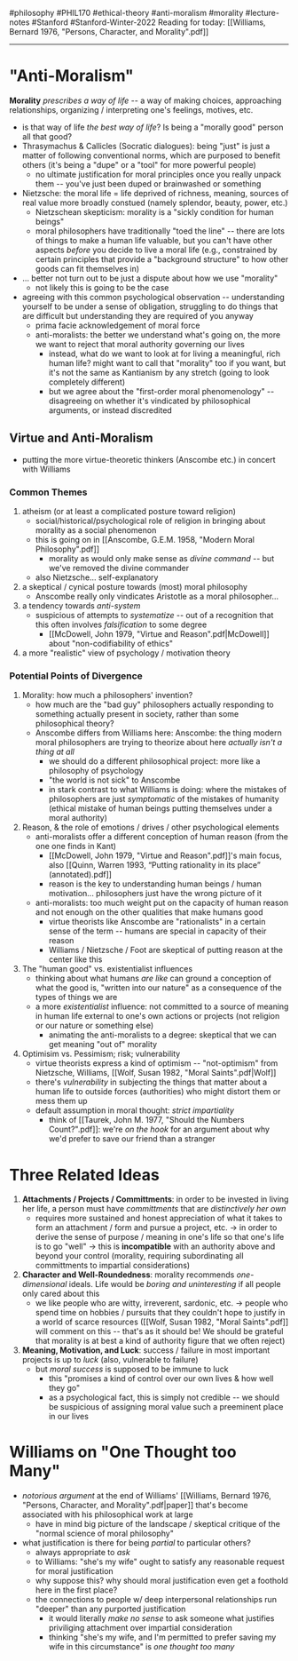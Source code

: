 #philosophy #PHIL170 #ethical-theory #anti-moralism #morality #lecture-notes #Stanford #Stanford-Winter-2022 
Reading for today: [[Williams, Bernard 1976, "Persons, Character, and Morality".pdf]]
___
# "Anti-Moralism"
**Morality** *prescribes a way of life* -- a way of making choices, approaching relationships, organizing / interpreting one's feelings, motives, etc.
- is that way of life *the best way of life*? Is being a "morally good" person all that good?
- Thrasymachus & Callicles (Socratic dialogues): being "just" is just a matter of following conventional norms, which are purposed to benefit others (it's being a "dupe" or a "tool" for more powerful people)
	- no ultimate justification for moral principles once you really unpack them -- you've just been duped or brainwashed or something
- Nietzsche: the moral life = life deprived of richness, meaning, sources of real value more broadly constued (namely splendor, beauty, power, etc.)
	- Nietzschean skepticism: morality is a "sickly condition for human beings"
	- moral philosophers have traditionally "toed the line" -- there are lots of things to make a human life valuable, but you can't have other aspects *before* you decide to live a moral life (e.g., constrained by certain principles that provide a "background structure" to how other goods can fit themselves in)
- ... better not turn out to be just a dispute about how we use "morality"
	- not likely this is going to be the case
- agreeing with this common psychological observation -- understanding yourself to be under a sense of obligation, struggling to do things that are difficult but understanding they are required of you anyway
	- prima facie acknowledgement of moral force
	- anti-moralists: the better we understand what's going on, the more we want to reject that moral authority governing our lives
		- instead, what do we want to look at for living a meaningful, rich human life? might want to call that "morality" too if you want, but it's not the same as Kantianism by any stretch (going to look completely different)
		- but we agree about the "first-order moral phenomenology" -- disagreeing on whether it's vindicated by philosophical arguments, or instead discredited

## Virtue and Anti-Moralism
- putting the more virtue-theoretic thinkers (Anscombe etc.) in concert with Williams

### Common Themes
1. atheism (or at least a complicated posture toward religion)
	- social/historical/psychological role of religion in bringing about morality as a social phenomenon
	- this is going on in [[Anscombe, G.E.M. 1958, "Modern Moral Philosophy".pdf]]
		- morality as would only make sense as *divine command* -- but we've removed the divine commander
	- also Nietzsche... self-explanatory
2. a skeptical / cynical posture towards (most) moral philosophy
	- Anscombe really only vindicates Aristotle as a moral philosopher...
3. a tendency towards *anti-system*
	- suspicious of attempts to *systematize* -- out of a recognition that this often involves *falsification* to some degree
		- [[McDowell, John 1979, "Virtue and Reason".pdf|McDowell]] about "non-codifiability of ethics"
4. a more "realistic" view of psychology / motivation theory

### Potential Points of Divergence
1. Morality: how much a philosophers' invention?
	- how much are the "bad guy" philosophers actually responding to something actually present in society, rather than some philosophical theory?
	- Anscombe differs from Williams here: Anscombe: the thing modern moral philosophers are trying to theorize about here *actually isn't a thing at all*
		- we should do a different philosophical project: more like a philosophy of psychology
		- "the world is not sick" to Anscombe
		- in stark contrast to what Williams is doing: where the mistakes of philosophers are just *symptomatic* of the mistakes of humanity (ethical mistake of human beings putting themselves under a moral authority)
2. Reason, & the role of emotions / drives / other psychological elements
	- anti-moralists offer a different conception of human reason (from the one one finds in Kant)
		- [[McDowell, John 1979, "Virtue and Reason".pdf]]'s main focus, also [[Quinn, Warren 1993, “Putting rationality in its place” (annotated).pdf]]
		- reason is the key to understanding human beings / human motivation... philosophers just have the wrong picture of it
	- anti-moralists: too much weight put on the capacity of human reason and not enough on the other qualities that make humans good
		- virtue theorists like Anscombe are "rationalists" in a certain sense of the term -- humans are special in capacity of their reason
		- Williams / Nietzsche / Foot are skeptical of putting reason at the center like this
3. The "human good" vs. existentialist influences
	- thinking about what humans *are like* can ground a conception of what the good is, "written into our nature" as a consequence of the types of things we are
	- a more *existentialist* influence: not committed to a source of meaning in human life external to one's own actions or projects (not religion or our nature or something else)
		- animating the anti-moralists to a degree: skeptical that we can get meaning "out of" morality
4. Optimisim vs. Pessimism; risk; vulnerability
	- virtue theorists express a kind of optimism -- "not-optimism" from Nietzsche, Williams, [[Wolf, Susan 1982, "Moral Saints".pdf|Wolf]]
	- there's *vulnerability* in subjecting the things that matter about a human life to outside forces (authorities) who might distort them or mess them up
	- default assumption in moral thought: *strict impartiality*
		- think of [[Taurek, John M. 1977, "Should the Numbers Count?".pdf]]: we're *on the hook* for an argument about why we'd prefer to save our friend than a stranger

# Three Related Ideas
1. **Attachments / Projects / Committments**: in order to be invested in living her life, a person must have *committments* that are *distinctively her own*
	- requires more sustained and honest appreciation of what it takes to form an attachment / form and pursue a project, etc. -> in order to derive the sense of purpose / meaning in one's life so that one's life is to go "well" -> this is **incompatible** with an authority above and beyond your control (morality, requiring subordinating all committments to impartial considerations)
2. **Character and Well-Roundedness**: morality recommends *one-dimensional* ideals. Life would be *boring and uninteresting* if all people only cared about this
	- we like people who are witty, irreverent, sardonic, etc. -> people who spend time on hobbies / pursuits that they couldn't hope to justify in a world of scarce resources ([[Wolf, Susan 1982, "Moral Saints".pdf]] will comment on this -- that's as it should be! We should be grateful that morality is at best a kind of authority figure that we often reject)
3. **Meaning, Motivation, and Luck**: success / failure in most important projects is up to *luck* (also, vulnerable to failure)
	- but *moral success* is supposed to be immune to luck
		- this "promises a kind of control over our own lives & how well they go"
		- as a psychological fact, this is simply not credible -- we should be suspicious of assigning moral value such a preeminent place in our lives

# Williams on "One Thought too Many"
- *notorious argument* at the end of Williams' [[Williams, Bernard 1976, "Persons, Character, and Morality".pdf|paper]] that's become associated with his philosophical work at large
	- have in mind big picture of the landscape / skeptical critique of the "normal science of moral philosophy"
- what justification is there for being *partial* to particular others?
	- always appropriate to *ask*
	- to Williams: "she's my wife" ought to satisfy any reasonable request for moral justification
	- why suppose this? why should moral justification even get a foothold here in the first place?
	- the connections to people w/ deep interpersonal relationships run "deeper" than any purported justification
		- it would literally *make no sense* to ask someone what justifies priviliging attachment over impartial consideration
		- thinking "she's my wife, and I'm permitted to prefer saving my wife in this circumstance" is *one thought too many*